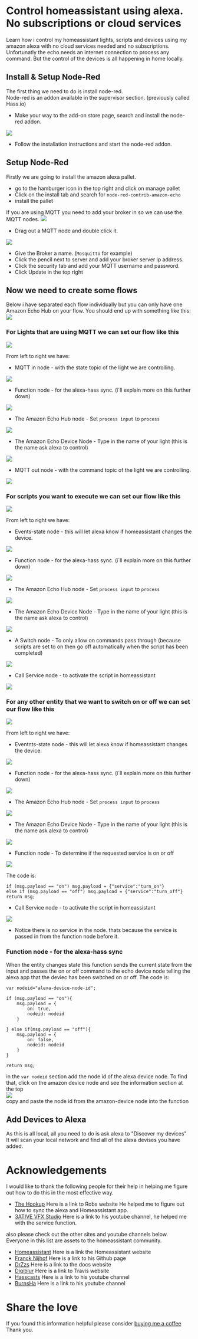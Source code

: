 # Control homeassistant using alexa. No subscriptions or cloud services  
Learn how i control my homeassistant lights, scripts and devices using my amazon alexa with no cloud services needed and no subscriptions.
Unfortunatly the echo needs an internet connection to process any command. But the control of the devices is all happening in home locally.

## Install & Setup Node-Red
The first thing we need to do is install node-red.  
Node-red is an addon available in the supervisor section. (previously called Hass.io)  
* Make your way to the add-on store page, search and install the node-red addon.  
<img src="https://github.com/geekyclarkey/homeassistant/blob/master/howto_guides/control_homeassistant_using_alexa/images/node_red_addon.PNG">   

* Follow the installation instructions and start the node-red addon.  

## Setup Node-Red
Firstly we are going to install the amazon alexa pallet.  
* go to the hamburger icon in the top right and click on manage pallet  
* Click on the install tab and search for `node-red-contrib-amazon-echo`
* install the pallet  

If you are using MQTT you need to add your broker in so we can use the MQTT nodes.
<img src="https://github.com/geekyclarkey/homeassistant/blob/master/howto_guides/control_homeassistant_using_alexa/images/mqtt_nodes.PNG">    

* Drag out a MQTT node and double click it.
<img src="https://github.com/geekyclarkey/homeassistant/blob/master/howto_guides/control_homeassistant_using_alexa/images/mqtt_in_node_red.PNG">  

* Give the Broker a name. (`Mosquitto` for example)
* Click the pencil next to server and add your broker server ip address.
* Click the security tab and add your MQTT username and password.
* Click Update in the top right

## Now we need to create some flows  
Below i have separated each flow individually but you can only have one Amazon Echo Hub on your flow.
You should end up with something like this:  
<img src="https://github.com/geekyclarkey/homeassistant/blob/master/howto_guides/control_homeassistant_using_alexa/images/whole_alexa_flow.PNG">  

### For Lights that are using MQTT we can set our flow like this
<img src="https://github.com/geekyclarkey/homeassistant/blob/master/howto_guides/control_homeassistant_using_alexa/images/mqtt_flow.PNG">  

From left to right we have:  

* MQTT in node - with the state topic of the light we are controlling.  
<img src="https://github.com/geekyclarkey/homeassistant/blob/master/howto_guides/control_homeassistant_using_alexa/images/mqtt_in.PNG">   

* Function node - for the alexa-hass sync. (i´ll explain more on this further down)  
<img src="https://github.com/geekyclarkey/homeassistant/blob/master/howto_guides/control_homeassistant_using_alexa/images/sync_function.PNG">   

* The Amazon Echo Hub node - Set `process input` to `process`  
<img src="https://github.com/geekyclarkey/homeassistant/blob/master/howto_guides/control_homeassistant_using_alexa/images/amazon_hub.PNG">   

* The Amazon Echo Device Node - Type in the name of your light (this is the name ask alexa to control)  
<img src="https://github.com/geekyclarkey/homeassistant/blob/master/howto_guides/control_homeassistant_using_alexa/images/amazon_device_kitchen.PNG">   

* MQTT out node - with the command topic of the light we are controlling.  
<img src="https://github.com/geekyclarkey/homeassistant/blob/master/howto_guides/control_homeassistant_using_alexa/images/mqtt_out.PNG">   


### For scripts you want to execute we can set our flow like this
<img src="https://github.com/geekyclarkey/homeassistant/blob/master/howto_guides/control_homeassistant_using_alexa/images/script_flow.PNG">   

From left to right we have:  

* Events-state node - this will let alexa know if homeassistant changes the device.
<img src="https://github.com/geekyclarkey/homeassistant/blob/master/howto_guides/control_homeassistant_using_alexa/images/event_state_node_script.PNG">   

* Function node - for the alexa-hass sync. (i´ll explain more on this further down)  
<img src="https://github.com/geekyclarkey/homeassistant/blob/master/howto_guides/control_homeassistant_using_alexa/images/sync_function.PNG">   

* The Amazon Echo Hub node - Set `process input` to `process`  
<img src="https://github.com/geekyclarkey/homeassistant/blob/master/howto_guides/control_homeassistant_using_alexa/images/amazon_hub.PNG">   

* The Amazon Echo Device Node - Type in the name of your light (this is the name ask alexa to control)  
<img src="https://github.com/geekyclarkey/homeassistant/blob/master/howto_guides/control_homeassistant_using_alexa/images/amazon_device_script.PNG">   

* A Switch node - To only allow on commands pass through (because scripts are set to on then go off automatically when the script has been completed)
<img src="https://github.com/geekyclarkey/homeassistant/blob/master/howto_guides/control_homeassistant_using_alexa/images/switch_node.PNG">   

* Call Service node - to activate the script in homeassistant
<img src="https://github.com/geekyclarkey/homeassistant/blob/master/howto_guides/control_homeassistant_using_alexa/images/call_service_script.PNG">   


### For any other entity that we want to switch on or off we can set our flow like this
<img src="https://github.com/geekyclarkey/homeassistant/blob/master/howto_guides/control_homeassistant_using_alexa/images/entity_flow.PNG">   

From left to right we have:  

* Eventnts-state node - this will let alexa know if homeassistant changes the device.
<img src="https://github.com/geekyclarkey/homeassistant/blob/master/howto_guides/control_homeassistant_using_alexa/images/event_state_entity.PNG">   

* Function node - for the alexa-hass sync. (i´ll explain more on this further down)  
<img src="https://github.com/geekyclarkey/homeassistant/blob/master/howto_guides/control_homeassistant_using_alexa/images/sync_function.PNG">   

* The Amazon Echo Hub node - Set `process input` to `process`  
<img src="https://github.com/geekyclarkey/homeassistant/blob/master/howto_guides/control_homeassistant_using_alexa/images/amazon_hub.PNG">   

* The Amazon Echo Device Node - Type in the name of your light (this is the name ask alexa to control)  
<img src="https://github.com/geekyclarkey/homeassistant/blob/master/howto_guides/control_homeassistant_using_alexa/images/amazon_device_entity.PNG">   

* Function node - To determine if the requested service is on or off  
<img src="https://github.com/geekyclarkey/homeassistant/blob/master/howto_guides/control_homeassistant_using_alexa/images/on_off_function.PNG">   

The code is:  
```
if (msg.payload == "on") msg.payload = {"service":"turn_on"}
else if (msg.payload == "off") msg.payload = {"service":"turn_off"}
return msg;
```

* Call Service node - to activate the script in homeassistant
<img src="https://github.com/geekyclarkey/homeassistant/blob/master/howto_guides/control_homeassistant_using_alexa/images/call_service_entity.PNG">   

* Notice there is no service in the node. thats because the service is passed in from the function node before it.

### Function node - for the alexa-hass sync

When the entity changes state this function sends the current state from the input and passes the on or off command to the echo device node telling the alexa app that the deviec has been switched on or off.
The code is:  
```
var nodeid="alexa-device-node-id";

if (msg.payload == "on"){
    msg.payload = {
        on: true,
        nodeid: nodeid
    }

} else if(msg.payload == "off"){
    msg.payload = {
        on: false,
        nodeid: nodeid
    }
}

return msg;
```
in the `var nodeid` section add the node id of the alexa device node. To find that, click on the amazon device node and see the information section at the top  
<img src="https://github.com/geekyclarkey/homeassistant/blob/master/howto_guides/control_homeassistant_using_alexa/images/node_id.PNG">   
copy and paste the node id from the amazon-device node into the function

## Add Devices to Alexa

As this is all local, all you need to do is ask alexa to "Discover my devices"   
It will scan your local network and find all of the alexa devises you have added.  

# Acknowledgements
I would like to thank the following people for their help in helping me figure out how to do this in the most effective way.
* [The Hookup](http://www.thesmarthomehookup.com/) Here is a link to Robs website He helped me to figure out how to sync the alexa and Homeassistant app.  
* [3ATIVE VFX Studio](https://www.youtube.com/channel/UCuDjPZFSQKFNPwPypJlgZeg) Here is a link to his youtube channel, he helped me with the service function.  

also please check out the other sites and youtube channels below. Everyone in this list are assets to the homeassistant community.  
* [Homeassistant](https://www.home-assistant.io/) Here is a link the Homeassistant website
* [Franck Nijhof](https://github.com/frenck) Here is a link to his Github page
* [DrZzs](http://drzzs.com/) Here is a link to the docs website
* [Digiblur](https://www.digiblur.com/) Here is a link to Travis website
* [Hasscasts](https://www.youtube.com/channel/UCGOCeqMJnLvr-5C-ypUw7IQ/featured) Here is a link to his youtube channel
* [BurnsHa](https://www.youtube.com/channel/UCSKQutOXuNLvFetrKuwudpg) Here is a link to his youtube channel

# Share the love  
If you found this information helpful please consider [buying me a coffee](https://www.buymeacoffee.com/geekyclarkey)  
Thank you.  
